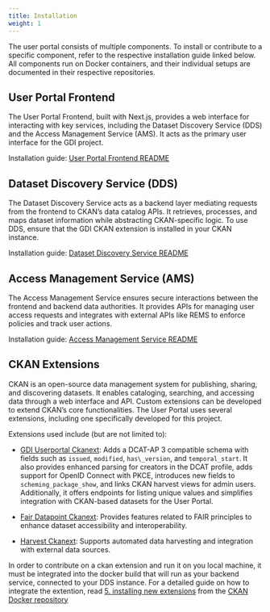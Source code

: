 ```yaml
---
title: Installation
weight: 1
---
```

<!--
SPDX-FileCopyrightText: 2024 PNED G.I.E.

SPDX-License-Identifier: CC-BY-4.0
-->


The user portal consists of multiple components. To install or contribute to a specific component, refer to the respective installation guide linked below. All components run on Docker containers, and their individual setups are documented in their respective repositories.

## User Portal Frontend

The User Portal Frontend, built with Next.js, provides a web interface for interacting with key services, including the Dataset Discovery Service (DDS) and the Access Management Service (AMS). It acts as the primary user interface for the GDI project.

Installation guide: [User Portal Frontend README](https://github.com/GenomicDataInfrastructure/gdi-userportal-frontend?tab=readme-ov-file#gdi-user-portal-front-end)

## Dataset Discovery Service (DDS)

The Dataset Discovery Service acts as a backend layer mediating requests from the frontend to CKAN’s data catalog APIs. It retrieves, processes, and maps dataset information while abstracting CKAN-specific logic. To use DDS, ensure that the GDI CKAN extension is installed in your CKAN instance.

Installation guide: [Dataset Discovery Service README](https://github.com/GenomicDataInfrastructure/gdi-userportal-dataset-discovery-service?tab=readme-ov-file#gdi-user-portal---dataset-discovery-service)

## Access Management Service (AMS)

The Access Management Service ensures secure interactions between the frontend and backend data authorities. It provides APIs for managing user access requests and integrates with external APIs like REMS to enforce policies and track user actions.

Installation guide: [Access Management Service README](https://github.com/GenomicDataInfrastructure/gdi-userportal-access-management-service?tab=readme-ov-file#gdi-user-portal---access-management-service)

## CKAN Extensions

CKAN is an open-source data management system for publishing, sharing, and discovering datasets. It enables cataloging, searching, and accessing data through a web interface and API. Custom extensions can be developed to extend CKAN’s core functionalities. The User Portal uses several extensions, including one specifically developed for this project.

Extensions used include (but are not limited to):

- [GDI Userportal Ckanext](https://github.com/GenomicDataInfrastructure/gdi-userportal-ckanext-gdi-userportal): Adds a DCAT-AP 3 compatible schema with fields such as `issued`, `modified`, `has\_version`, and `temporal_start`. It also provides enhanced parsing for creators in the DCAT profile, adds support for OpenID Connect with PKCE, introduces new fields to `scheming_package_show`, and links CKAN harvest views for admin users. Additionally, it offers endpoints for listing unique values and simplifies integration with CKAN-based datasets for the User Portal.

- [Fair Datapoint Ckanext](https://github.com/GenomicDataInfrastructure/gdi-userportal-ckanext-fairdatapoint): Provides features related to FAIR principles to enhance dataset accessibility and interoperability.

- [Harvest Ckanext](https://github.com/GenomicDataInfrastructure/gdi-userportal-ckanext-harvest): Supports automated data harvesting and integration with external data sources.

In order to contribute on a ckan extension and run it on you local machine, it must be integrated into the docker build that will run as your backend service, connected to your DDS instance. For a detailed guide on how to integrate the extention, read [5. installing new extensions](https\://github.com/GenomicDataInfrastructure/gdi-userportal-ckan-docker?tab=readme-ov-file#5-installing-new-extensions) from the [CKAN Docker repository](https\://github.com/GenomicDataInfrastructure/gdi-userportal-ckan-docker)
